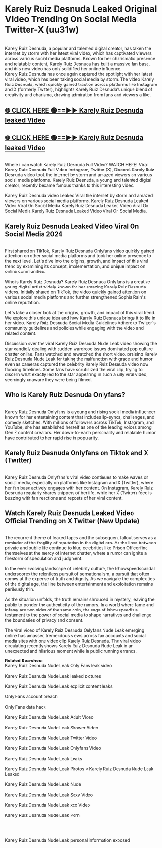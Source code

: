 # Karely Ruiz Desnuda Leaked Original Video Trending On Social Media Twitter-X (uu31w)

<br>
Karely Ruiz Desnuda, a popular and talented digital creator, has taken the internet by storm with her latest viral video, which has captivated viewers across various social media platforms. Known for her charismatic presence and relatable content, Karely Ruiz Desnuda has built a massive fan base, and this new video has only solidified her online influence.
<br>
Karely Ruiz Desnuda has once again captured the spotlight with her latest viral video, which has been taking social media by storm. The video Karely Ruiz Desnuda, which quickly gained traction across platforms like Instagram and X (formerly Twitter), highlights Karely Ruiz Desnuda’s unique blend of creativity and charisma, drawing admiration from fans and viewers a like.
<br>

## [🌐 CLICK HERE 🟢==►►  Karely Ruiz Desnuda leaked Video ](https://onlyclips.site?title=Karely_Ruiz_Desnuda&ref=git)

## [🌐 CLICK HERE 🟢==►►  Karely Ruiz Desnuda leaked Video ](https://onlyclips.site?title=Karely_Ruiz_Desnuda&ref=git)



<br>
Where i can watch Karely Ruiz Desnuda Full Video? WATCH HERE! Viral Karely Ruiz Desnuda Full Video Instagram, Twitter (X), Discord. Karely Ruiz Desnuda video took the internet by storm and amazed viewers on various social media platforms. Karely Ruiz Desnuda, a young and talented digital creator, recently became famous thanks to this interesting video.
<br><br>
Karely Ruiz Desnuda video Leaked Viral the internet by storm and amazed viewers on various social media platforms. Karely Ruiz Desnuda Leaked Video Viral On Social Media.Karely Ruiz Desnuda Leaked Video Viral On Social Media.Karely Ruiz Desnuda Leaked Video Viral On Social Media.
<br>

<h2>Karely Ruiz Desnuda Leaked Video Viral On Social Media 2024</h2>
<br>
First shared on TikTok, Karely Ruiz Desnuda Onlyfans video quickly gained attention on other social media platforms and took her online presence to the next level. Let's dive into the origins, growth, and impact of this viral trend by examining its concept, implementation, and unique impact on online communities.
<br><br>
Who is Karely Ruiz Desnuda? Karely Ruiz Desnuda Onlyfans is a creative young digital artist widely known for her amazing Karely Ruiz Desnuda videos. Initially shared on TikTok, the video quickly gained attention on various social media platforms and further strengthened Sophia Rain's online reputation.
<br><br>
Let's take a closer look at the origins, growth, and impact of this viral trend. We explore this unique idea and how Karely Ruiz Desnuda brings it to life in her video. Karely Ruiz Desnuda Social Media Guidelines Adhere to Twitter's community guidelines and policies while engaging with the video and related content.
<br><br>
Discussion over the viral Karely Ruiz Desnuda Nude Leak video showing the star candidly dealing with sudden wardrobe issues dominated pop culture chatter online. Fans watched and rewatched the short video, praising Karely Ruiz Desnuda Nude Leak for taking the malfunction with grace and humor even as cameras captured the celebrity Karely Ruiz Desnuda video now flooding timelines. Some fans have scrutinized the viral clip, trying to discern what exactly led to the star appearing in such a silly viral video, seemingly unaware they were being filmed.
<br>

<h2>Who is Karely Ruiz Desnuda Onlyfans?</h2>
<br>
Karely Ruiz Desnuda Onlyfans is a young and rising social media influencer known for her entertaining content that includes lip-syncs, challenges, and comedy sketches. With millions of followers across TikTok, Instagram, and YouTube, she has established herself as one of the leading voices among Gen Z content creators. Her down-to-earth personality and relatable humor have contributed to her rapid rise in popularity.
<br>
<h2>Karely Ruiz Desnuda Onlyfans on Tiktok and X (Twitter)</h2>
<br>
Karely Ruiz Desnuda Onlyfans's viral video continues to make waves on social media, especially on platforms like Instagram and X (Twitter), where her fan base actively engages with her content. On Instagram, Karely Ruiz Desnuda regularly shares snippets of her life, while her X (Twitter) feed is buzzing with fan reactions and reposts of her viral content.
<br>
<h2>Watch Karely Ruiz Desnuda Leaked Video Official Trending on X Twitter (New Update)</h2>
<br>
The recurrent theme of leaked tapes and the subsequent fallout serves as a reminder of the fragility of reputation in the digital era. As the lines between private and public life continue to blur, celebrities like Prison Officerfind themselves at the mercy of internet chatter, where a rumor can ignite a firestorm of speculation and judgment.
<br><br>
In the ever evolving landscape of celebrity culture, the Ishowspeedscandal underscores the relentless pursuit of sensationalism, a pursuit that often comes at the expense of truth and dignity. As we navigate the complexities of the digital age, the line between entertainment and exploitation remains perilously thin.
<br><br>
As the situation unfolds, the truth remains shrouded in mystery, leaving the public to ponder the authenticity of the rumors. In a world where fame and infamy are two sides of the same coin, the saga of Ishowspeedis a testament to the power of social media to shape narratives and challenge the boundaries of privacy and consent.
<br><br>
The viral video of Karely Ruiz Desnuda Onlyfans Nude Leak emerging online has amassed tremendous views across fan accounts and social media sites with one video clip Karely Ruiz Desnuda. The viral video circulating recently shows Karely Ruiz Desnuda Nude Leak in an unexpected and hilarious moment while in public running errands.
<br>

<strong>Related Searches:</strong>
<br>
Karely Ruiz Desnuda Nude Leak Only Fans leak video
<br><br>
Karely Ruiz Desnuda Nude Leak leaked pictures
<br><br>
Karely Ruiz Desnuda Nude Leak explicit content leaks
<br><br>
Only Fans account breach
<br><br>
Only Fans data hack
<br><br>
Karely Ruiz Desnuda Nude Leak Adult Video
<br><br>
Karely Ruiz Desnuda Nude Leak Shower Video
<br><br>
Karely Ruiz Desnuda Nude Leak Twitter Video
<br><br>
Karely Ruiz Desnuda Nude Leak Onlyfans Video
<br><br>
Karely Ruiz Desnuda Nude Leak Leaks
<br><br>
Karely Ruiz Desnuda Nude Leak Photos
<
Karely Ruiz Desnuda Nude Leak Leaked
<br><br>
Karely Ruiz Desnuda Nude Leak Nude
<br><br>
Karely Ruiz Desnuda Nude Leak Sexy Video
<br><br>
Karely Ruiz Desnuda Nude Leak xxx Video
<br><br>
Karely Ruiz Desnuda Nude Leak Porn
<br><br>

<br><br>
Karely Ruiz Desnuda Nude Leak personal information exposed